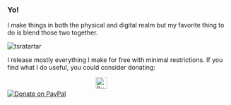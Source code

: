 ### Yo!

I make things in both the physical and digital realm but my favorite thing to do is blend those two together.

![tsratartar](https://user-images.githubusercontent.com/8194147/192118246-653bffe0-b028-4bee-8b7f-c34f9ad87d95.jpg)

I release mostly everything I make for free with minimal restrictions. If you find what I do useful, you could consider donating:

<a href='https://ko-fi.com/joe_scotto' target='_blank' style="padding:200px;">
  <img height='26' style='border:0px;height:26px' src='https://az743702.vo.msecnd.net/cdn/kofi3.png?v=0' border='0' alt='Buy Me a Coffee at ko-fi.com' /></a>

<a href='https://www.paypal.com/donate/?hosted_button_id=HKYVAVFPER7G2' target='_blank'>
  <img src='https://www.paypalobjects.com/en_US/i/btn/btn_donate_LG.gif' alt='Donate on PayPal' />
</a>
